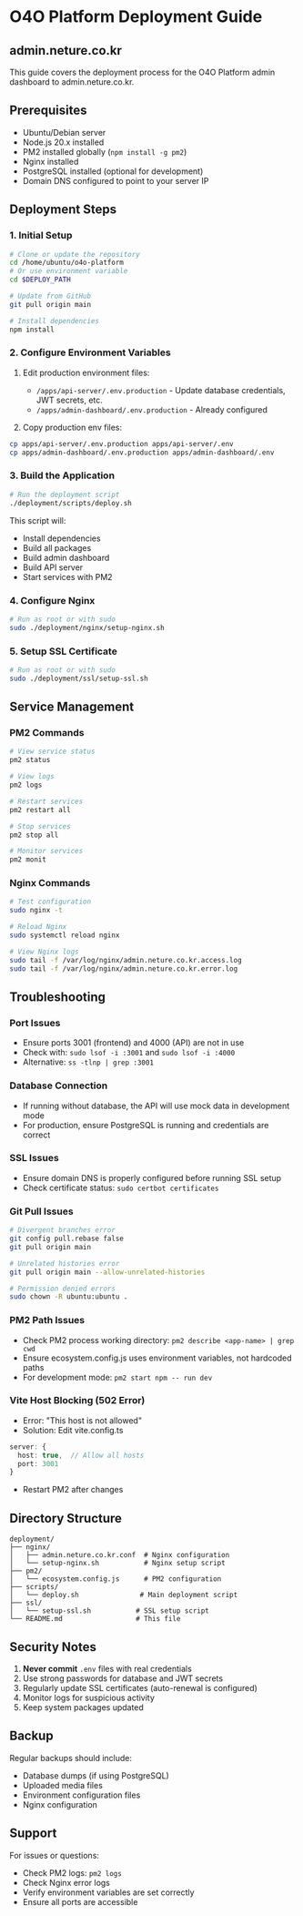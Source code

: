# O4O Platform Deployment Guide
## admin.neture.co.kr

This guide covers the deployment process for the O4O Platform admin dashboard to admin.neture.co.kr.

## Prerequisites

- Ubuntu/Debian server
- Node.js 20.x installed
- PM2 installed globally (`npm install -g pm2`)
- Nginx installed
- PostgreSQL installed (optional for development)
- Domain DNS configured to point to your server IP

## Deployment Steps

### 1. Initial Setup

```bash
# Clone or update the repository
cd /home/ubuntu/o4o-platform
# Or use environment variable
cd $DEPLOY_PATH

# Update from GitHub
git pull origin main

# Install dependencies
npm install
```

### 2. Configure Environment Variables

1. Edit production environment files:
   - `/apps/api-server/.env.production` - Update database credentials, JWT secrets, etc.
   - `/apps/admin-dashboard/.env.production` - Already configured

2. Copy production env files:
```bash
cp apps/api-server/.env.production apps/api-server/.env
cp apps/admin-dashboard/.env.production apps/admin-dashboard/.env
```

### 3. Build the Application

```bash
# Run the deployment script
./deployment/scripts/deploy.sh
```

This script will:
- Install dependencies
- Build all packages
- Build admin dashboard
- Build API server
- Start services with PM2

### 4. Configure Nginx

```bash
# Run as root or with sudo
sudo ./deployment/nginx/setup-nginx.sh
```

### 5. Setup SSL Certificate

```bash
# Run as root or with sudo
sudo ./deployment/ssl/setup-ssl.sh
```

## Service Management

### PM2 Commands

```bash
# View service status
pm2 status

# View logs
pm2 logs

# Restart services
pm2 restart all

# Stop services
pm2 stop all

# Monitor services
pm2 monit
```

### Nginx Commands

```bash
# Test configuration
sudo nginx -t

# Reload Nginx
sudo systemctl reload nginx

# View Nginx logs
sudo tail -f /var/log/nginx/admin.neture.co.kr.access.log
sudo tail -f /var/log/nginx/admin.neture.co.kr.error.log
```

## Troubleshooting

### Port Issues
- Ensure ports 3001 (frontend) and 4000 (API) are not in use
- Check with: `sudo lsof -i :3001` and `sudo lsof -i :4000`
- Alternative: `ss -tlnp | grep :3001`

### Database Connection
- If running without database, the API will use mock data in development mode
- For production, ensure PostgreSQL is running and credentials are correct

### SSL Issues
- Ensure domain DNS is properly configured before running SSL setup
- Check certificate status: `sudo certbot certificates`

### Git Pull Issues
```bash
# Divergent branches error
git config pull.rebase false
git pull origin main

# Unrelated histories error
git pull origin main --allow-unrelated-histories

# Permission denied errors
sudo chown -R ubuntu:ubuntu .
```

### PM2 Path Issues
- Check PM2 process working directory: `pm2 describe <app-name> | grep cwd`
- Ensure ecosystem.config.js uses environment variables, not hardcoded paths
- For development mode: `pm2 start npm -- run dev`

### Vite Host Blocking (502 Error)
- Error: "This host is not allowed"
- Solution: Edit vite.config.ts
```typescript
server: {
  host: true,  // Allow all hosts
  port: 3001
}
```
- Restart PM2 after changes

## Directory Structure

```
deployment/
├── nginx/
│   ├── admin.neture.co.kr.conf  # Nginx configuration
│   └── setup-nginx.sh           # Nginx setup script
├── pm2/
│   └── ecosystem.config.js      # PM2 configuration
├── scripts/
│   └── deploy.sh               # Main deployment script
├── ssl/
│   └── setup-ssl.sh           # SSL setup script
└── README.md                  # This file
```

## Security Notes

1. **Never commit** `.env` files with real credentials
2. Use strong passwords for database and JWT secrets
3. Regularly update SSL certificates (auto-renewal is configured)
4. Monitor logs for suspicious activity
5. Keep system packages updated

## Backup

Regular backups should include:
- Database dumps (if using PostgreSQL)
- Uploaded media files
- Environment configuration files
- Nginx configuration

## Support

For issues or questions:
- Check PM2 logs: `pm2 logs`
- Check Nginx error logs
- Verify environment variables are set correctly
- Ensure all ports are accessible